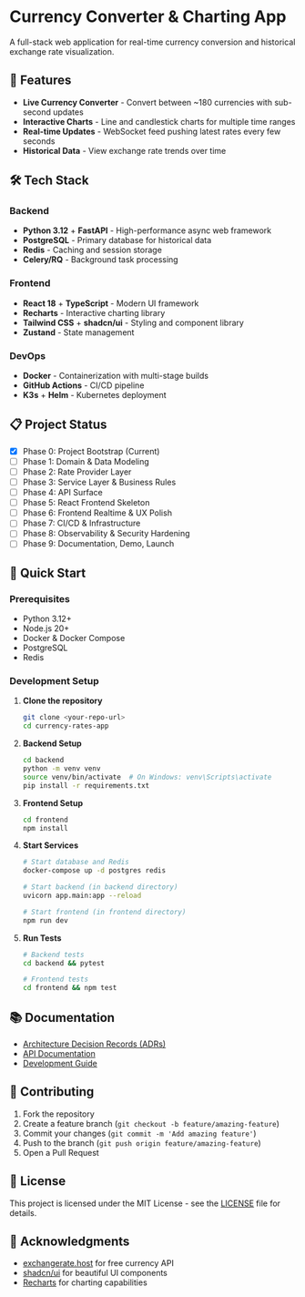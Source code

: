 # Currency Converter & Charting App

A full-stack web application for real-time currency conversion and historical exchange rate visualization.

## 🚀 Features

- **Live Currency Converter** - Convert between ~180 currencies with sub-second updates
- **Interactive Charts** - Line and candlestick charts for multiple time ranges
- **Real-time Updates** - WebSocket feed pushing latest rates every few seconds
- **Historical Data** - View exchange rate trends over time

## 🛠️ Tech Stack

### Backend
- **Python 3.12** + **FastAPI** - High-performance async web framework
- **PostgreSQL** - Primary database for historical data
- **Redis** - Caching and session storage
- **Celery/RQ** - Background task processing

### Frontend
- **React 18** + **TypeScript** - Modern UI framework
- **Recharts** - Interactive charting library
- **Tailwind CSS** + **shadcn/ui** - Styling and component library
- **Zustand** - State management

### DevOps
- **Docker** - Containerization with multi-stage builds
- **GitHub Actions** - CI/CD pipeline
- **K3s** + **Helm** - Kubernetes deployment

## 📋 Project Status

- [x] Phase 0: Project Bootstrap (Current)
- [ ] Phase 1: Domain & Data Modeling
- [ ] Phase 2: Rate Provider Layer
- [ ] Phase 3: Service Layer & Business Rules
- [ ] Phase 4: API Surface
- [ ] Phase 5: React Frontend Skeleton
- [ ] Phase 6: Frontend Realtime & UX Polish
- [ ] Phase 7: CI/CD & Infrastructure
- [ ] Phase 8: Observability & Security Hardening
- [ ] Phase 9: Documentation, Demo, Launch

## 🚀 Quick Start

### Prerequisites
- Python 3.12+
- Node.js 20+
- Docker & Docker Compose
- PostgreSQL
- Redis

### Development Setup

1. **Clone the repository**
   ```bash
   git clone <your-repo-url>
   cd currency-rates-app
   ```

2. **Backend Setup**
   ```bash
   cd backend
   python -m venv venv
   source venv/bin/activate  # On Windows: venv\Scripts\activate
   pip install -r requirements.txt
   ```

3. **Frontend Setup**
   ```bash
   cd frontend
   npm install
   ```

4. **Start Services**
   ```bash
   # Start database and Redis
   docker-compose up -d postgres redis
   
   # Start backend (in backend directory)
   uvicorn app.main:app --reload
   
   # Start frontend (in frontend directory)
   npm run dev
   ```

5. **Run Tests**
   ```bash
   # Backend tests
   cd backend && pytest
   
   # Frontend tests
   cd frontend && npm test
   ```

## 📚 Documentation

- [Architecture Decision Records (ADRs)](docs/adr/)
- [API Documentation](docs/api/)
- [Development Guide](docs/development/)

## 🤝 Contributing

1. Fork the repository
2. Create a feature branch (`git checkout -b feature/amazing-feature`)
3. Commit your changes (`git commit -m 'Add amazing feature'`)
4. Push to the branch (`git push origin feature/amazing-feature`)
5. Open a Pull Request

## 📄 License

This project is licensed under the MIT License - see the [LICENSE](LICENSE) file for details.

## 🙏 Acknowledgments

- [exchangerate.host](https://exchangerate.host/) for free currency API
- [shadcn/ui](https://ui.shadcn.com/) for beautiful UI components
- [Recharts](https://recharts.org/) for charting capabilities 